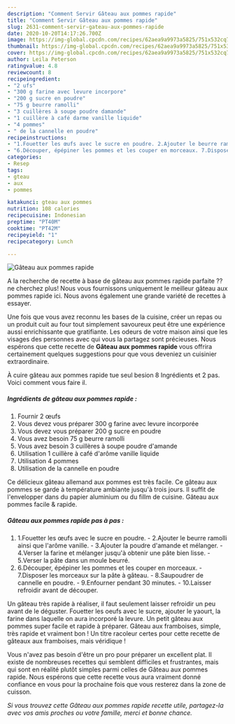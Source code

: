 ```yaml
---
description: "Comment Servir Gâteau aux pommes rapide"
title: "Comment Servir Gâteau aux pommes rapide"
slug: 2631-comment-servir-gateau-aux-pommes-rapide
date: 2020-10-20T14:17:26.700Z
image: https://img-global.cpcdn.com/recipes/62aea9a9973a5825/751x532cq70/gateau-aux-pommes-rapide-photo-principale-de-la-recette.jpg
thumbnail: https://img-global.cpcdn.com/recipes/62aea9a9973a5825/751x532cq70/gateau-aux-pommes-rapide-photo-principale-de-la-recette.jpg
cover: https://img-global.cpcdn.com/recipes/62aea9a9973a5825/751x532cq70/gateau-aux-pommes-rapide-photo-principale-de-la-recette.jpg
author: Leila Peterson
ratingvalue: 4.8
reviewcount: 8
recipeingredient:
- "2 ufs"
- "300 g farine avec levure incorpore"
- "200 g sucre en poudre"
- "75 g beurre ramolli"
- "3 cuillères à soupe poudre damande"
- "1 cuillère à café darme vanille liquide"
- "4 pommes"
- " de la cannelle en poudre"
recipeinstructions:
- "1.Fouetter les œufs avec le sucre en poudre. 2.Ajouter le beurre ramolli ainsi que l&#39;arôme vanille. 3.Ajouter la poudre d&#39;amande et mélanger. 4.Verser la farine et mélanger jusqu&#39;à obtenir une pâte bien lisse. 5.Verser la pâte dans un moule beurré."
- "6.Découper, épépiner les pommes et les couper en morceaux. 7.Disposer les morceaux sur la pâte à gâteau. 8.Saupoudrer de cannelle en poudre. 9.Enfourner pendant 30 minutes. 10.Laisser refroidir avant de découper."
categories:
- Resep
tags:
- gteau
- aux
- pommes

katakunci: gteau aux pommes 
nutrition: 108 calories
recipecuisine: Indonesian
preptime: "PT40M"
cooktime: "PT42M"
recipeyield: "1"
recipecategory: Lunch

---
```



![Gâteau aux pommes rapide](https://img-global.cpcdn.com/recipes/62aea9a9973a5825/751x532cq70/gateau-aux-pommes-rapide-photo-principale-de-la-recette.jpg)

A la recherche de recette à base de gâteau aux pommes rapide parfaite ?? ne cherchez plus! Nous vous fournissons uniquement le meilleur gâteau aux pommes rapide ici. Nous avons également une grande variété de recettes à essayer.

Une fois que vous avez reconnu les bases de la cuisine, créer un repas ou un produit cuit au four tout simplement savoureux peut être une expérience aussi enrichissante que gratifiante. Les odeurs de votre maison ainsi que les visages des personnes avec qui vous la partagez sont précieuses. Nous espérons que cette recette de <strong> Gâteau aux pommes rapide </strong> vous offrira certainement quelques suggestions pour que vous deveniez un cuisinier extraordinaire.

<!--inarticleads1-->

À cuire gâteau aux pommes rapide tue seul besion 8 Ingrédients et 2 pas. Voici comment vous faire il.

##### Ingrédients de gâteau aux pommes rapide :

1. Fournir 2 œufs
1. Vous devez vous préparer 300 g farine avec levure incorporée
1. Vous devez vous préparer 200 g sucre en poudre
1. Vous avez besoin 75 g beurre ramolli
1. Vous avez besoin 3 cuillères à soupe poudre d&#39;amande
1. Utilisation 1 cuillère à café d&#39;arôme vanille liquide
1. Utilisation 4 pommes
1. Utilisation  de la cannelle en poudre


Ce délicieux gâteau allemand aux pommes est très facile. Ce gâteau aux pommes se garde à température ambiante jusqu&#39;à trois jours. Il suffit de l&#39;envelopper dans du papier aluminium ou du fillm de cuisine. Gâteau aux pommes facile &amp; rapide. 

<!--inarticleads2-->

##### Gâteau aux pommes rapide pas à pas :

1. 1.Fouetter les œufs avec le sucre en poudre. - 2.Ajouter le beurre ramolli ainsi que l&#39;arôme vanille. - 3.Ajouter la poudre d&#39;amande et mélanger. - 4.Verser la farine et mélanger jusqu&#39;à obtenir une pâte bien lisse. - 5.Verser la pâte dans un moule beurré.
1. 6.Découper, épépiner les pommes et les couper en morceaux. - 7.Disposer les morceaux sur la pâte à gâteau. - 8.Saupoudrer de cannelle en poudre. - 9.Enfourner pendant 30 minutes. - 10.Laisser refroidir avant de découper.


Un gâteau très rapide à réaliser, il faut seulement laisser refroidir un peu avant de le déguster. Fouetter les oeufs avec le sucre, ajouter le yaourt, la farine dans laquelle on aura incorporé la levure. Un petit gâteau aux pommes super facile et rapide à préparer. Gâteau aux framboises, simple, très rapide et vraiment bon ! Un titre racoleur certes pour cette recette de gâteaux aux framboises, mais véridique ! 

<!--inarticleads1-->

<p>
Vous n'avez pas besoin d'être un pro pour préparer un excellent plat. Il existe de nombreuses recettes qui semblent difficiles et frustrantes, mais qui sont en réalité plutôt simples parmi celles de Gâteau aux pommes rapide. Nous espérons que cette recette vous aura vraiment donné confiance en vous pour la prochaine fois que vous resterez dans la zone de cuisson.
</p>

<p>
<i>Si vous trouvez cette Gâteau aux pommes rapide recette utile, partagez-la avec vos amis proches ou votre famille, merci et bonne chance.</i>
</p>
